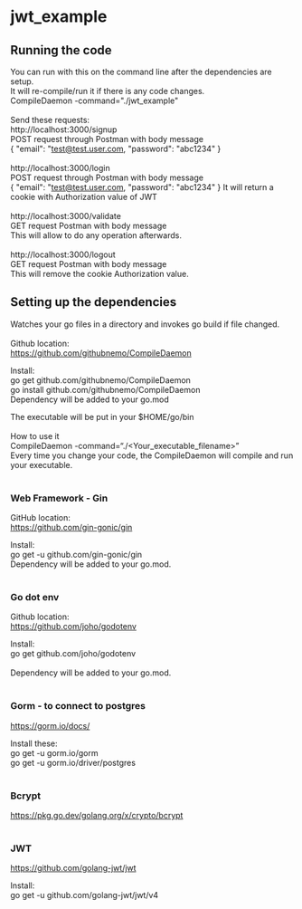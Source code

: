 # jwt_example


## Running the code
You can run with this on the command line after the dependencies are setup.<br/>
It will re-compile/run it if there is any code changes.<br/>
CompileDaemon -command="./jwt_example"<br/>
<br/>
Send these requests:<br/>
http://localhost:3000/signup<br/>
POST request through Postman with body message<br/>
{
    "email": "test@test.user.com,
    "password": "abc1234"
}
<br/>
<br/>
http://localhost:3000/login<br/>
POST request through Postman with body message<br/>
{
    "email": "test@test.user.com,
    "password": "abc1234"
}
It will return a cookie with Authorization value of JWT
<br/>
<br/>
http://localhost:3000/validate<br/>
GET request Postman with body message<br/>
This will allow to do any operation afterwards. 
<br/>
<br/>
http://localhost:3000/logout<br/>
GET request Postman with body message<br/>
This will remove the cookie Authorization value. 

## Setting up the dependencies
Watches your go files in a directory and invokes go build if file changed.<br/>  
Github location:<br/>
https://github.com/githubnemo/CompileDaemon<br/>
  
Install:<br/>
go get github.com/githubnemo/CompileDaemon<br/>
go install github.com/githubnemo/CompileDaemon<br/>
Dependency will be added to your go.mod<br/>

The executable will be put in your $HOME/go/bin<br/>
<br/>
How to use it<br/>
CompileDaemon -command=“./<Your_executable_filename>”<br/>
Every time you change your code, the CompileDaemon will compile and run your executable.<br/> 
<br/>

### Web Framework - Gin
GitHub location:<br/>
https://github.com/gin-gonic/gin<br/>

Install:<br/>
go get -u github.com/gin-gonic/gin<br/>
Dependency will be added to your go.mod.<br/>
<br/>

### Go dot env
Github location:<br/>
https://github.com/joho/godotenv<br/>

Install:<br/> 
go get github.com/joho/godotenv<br/>
<br/>
Dependency will be added to your go.mod.<br/>
<br/>

### Gorm - to connect to postgres
https://gorm.io/docs/

Install these:<br/>
go get -u gorm.io/gorm<br/>
go get -u gorm.io/driver/postgres<br/>
<br/>

### Bcrypt
https://pkg.go.dev/golang.org/x/crypto/bcrypt<br/>
<br/>

### JWT
https://github.com/golang-jwt/jwt

Install:<br/>
go get -u github.com/golang-jwt/jwt/v4<br/>
